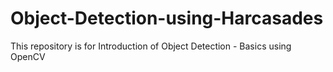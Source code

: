 # Object-Detection-using-Harcasades
This repository is for Introduction of Object Detection - Basics using OpenCV
